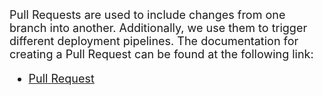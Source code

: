 <FONT SIZE=4>
Pull Requests are used to include changes from one branch into another. Additionally, we use them to trigger different deployment pipelines.
The documentation for creating a Pull Request can be found at the following link:

- [Pull Request](Development-Team/Deployment.md)
</font>
